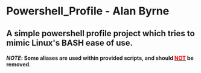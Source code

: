 # Powershell_Profile - Alan Byrne

## A simple powershell profile project which tries to mimic Linux's BASH ease of use.

#### *NOTE*: Some aliases are used within provided scripts, and should <u>**<span style="color:red;">NOT</span>**</u> be removed.

